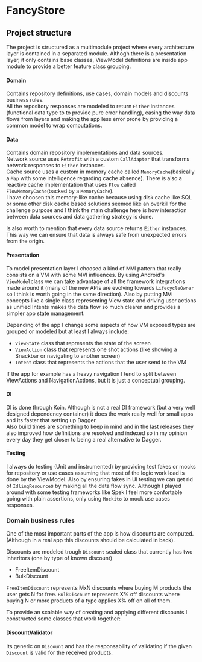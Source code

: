 # FancyStore

## Project structure

The project is structured as a multimodule project where every architecture layer is contained in a separated module. Althogh there is a presentation layer, it only contains base classes, ViewModel definitions are inside app module to provide a better feature class grouping.

#### Domain

Contains repository definitions, use cases, domain models and discounts business rules.  
All the repository responses are modeled to return `Either` instances (functional data type to to provide pure error handling), easing the way data flows from layers and making the app less error prone by providing a common model to wrap computations.

#### Data

Contains domain repository implementations and data sources.  
Network source uses `Retrofit` with a custom `CallAdapter` that transforms network responses to `Either` instances.  
Cache source uses a custom in memory cache called `MemoryCache`(basically a `Map` with some intelligence regarding cache absence). There is also a reactive cache implementation that uses `Flow` called `FlowMemoryCache`(backed by a `MemoryCache`).  
I have choosen this memory-like cache because using disk cache like SQL or some other disk cache based solutions seemed like an overkill for the challenge purpose and I think the main challenge here is how interaction between data sources and data gathering strategy is done.

Is also worth to mention that every data source returns `Either` instances. This way we can ensure that data is always safe from unexpected errors from the origin.

#### Presentation

To model presentation layer I choosed a kind of MVI pattern that really consists on a VM with some MVI influences. By using Android's `ViewModel`class we can take advantage of all the framework integrations made around it (many of the new APIs are evolving towards `LifecycleOwner` so I think is worth going in the same direction). Also by putting MVI concepts like a single class representing View state and driving user actions as unified Intents makes the data flow so much clearer and provides a simpler app state management.

Depending of the app I change some aspects of how VM exposed types are grouped or modeled but at least I always include:  
* `ViewState` class that represents the state of the screen
* `ViewAction` class that represents one shot actions (like showing a Snackbar or navigating to another screen)
* `Intent` class that represents the actions that the user send to the VM

If the app for example has a heavy navigation I tend to split between ViewActions and NavigationActions, but it is just a conceptual grouping.

#### DI

DI is done through Koin. Although is not a real DI framework (but a very well designed dependency container) it does the work really well for small apps and its faster that setting up Dagger.  
Also build times are something to keep in mind and in the last releases they also improved how definitions are resolved and indexed so in my opinion every day they get closer to being a real alternative to Dagger.

#### Testing

I always do testing (Unit and instrumented) by providing test fakes or mocks for repository or use cases assuming that most of the logic work load is done by the ViewModel.  Also by ensuring fakes in UI testing we can get rid of `IdlingResource`s by making all the data flow sync.
Although I played around with some testing frameworks like Spek I feel more confortable going with plain assertions, only using `Mockito` to mock use cases responses. 

### Domain business rules

One of the most important parts of the app is how discounts are computed. (Although in a real app this discounts should be calculated in back).  

Discounts are modeled trough `Discount` sealed class that currently has two inheritors (one by type of known discount)  
* FreeItemDiscount
* BulkDiscount

`FreeItemDiscount` represents MxN discounts where buying M products the user gets N for free.
`BulkDiscount` represents X% off discounts where buying N or more products of a type applies X% off on all of them.

To provide an scalable way of creating and applying different discounts I constructed some classes that work together:

#### DiscountValidator

Its generic on `Discount` and has the responsability of validating if the given `Discount` is valid for the received products.


